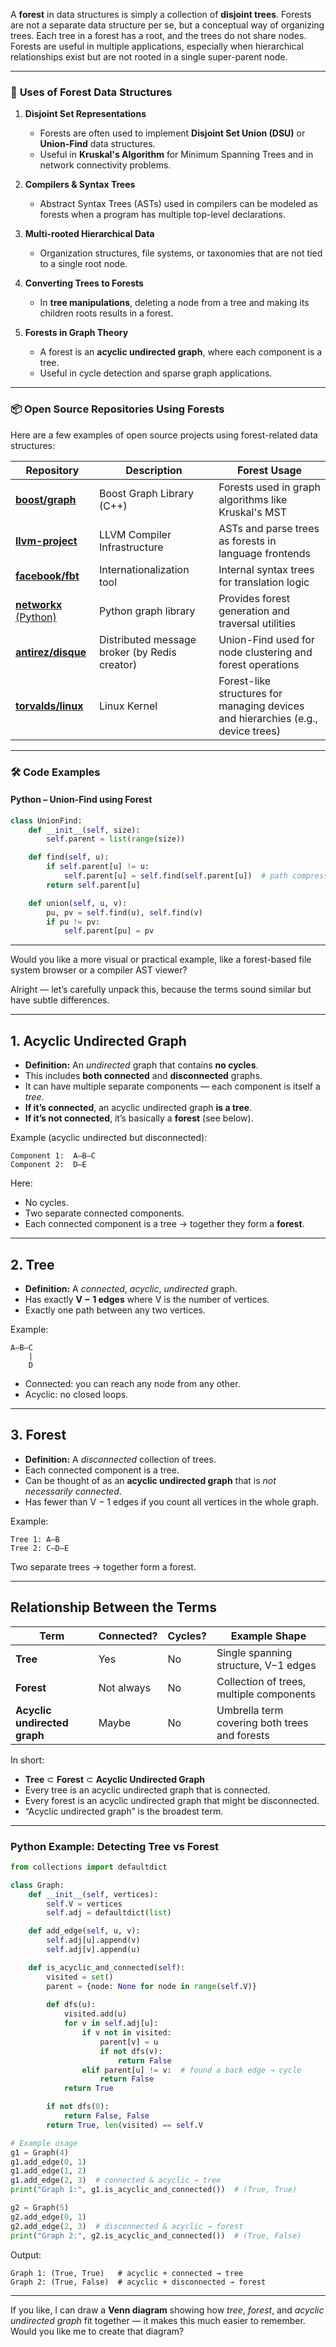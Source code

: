 A **forest** in data structures is simply a collection of **disjoint trees**. Forests are not a separate data structure per se, but a conceptual way of organizing trees. Each tree in a forest has a root, and the trees do not share nodes. Forests are useful in multiple applications, especially when hierarchical relationships exist but are not rooted in a single super-parent node.

---

### 🔧 **Uses of Forest Data Structures**

1. **Disjoint Set Representations**

   * Forests are often used to implement **Disjoint Set Union (DSU)** or **Union-Find** data structures.
   * Useful in **Kruskal's Algorithm** for Minimum Spanning Trees and in network connectivity problems.

2. **Compilers & Syntax Trees**

   * Abstract Syntax Trees (ASTs) used in compilers can be modeled as forests when a program has multiple top-level declarations.

3. **Multi-rooted Hierarchical Data**

   * Organization structures, file systems, or taxonomies that are not tied to a single root node.

4. **Converting Trees to Forests**

   * In **tree manipulations**, deleting a node from a tree and making its children roots results in a forest.

5. **Forests in Graph Theory**

   * A forest is an **acyclic undirected graph**, where each component is a tree.
   * Useful in cycle detection and sparse graph applications.

---

### 📦 **Open Source Repositories Using Forests**

Here are a few examples of open source projects using forest-related data structures:

| Repository                                                    | Description                                   | Forest Usage                                                                     |
| ------------------------------------------------------------- | --------------------------------------------- | -------------------------------------------------------------------------------- |
| [**boost/graph**](https://github.com/boostorg/graph)          | Boost Graph Library (C++)                     | Forests used in graph algorithms like Kruskal's MST                              |
| [**llvm-project**](https://github.com/llvm/llvm-project)      | LLVM Compiler Infrastructure                  | ASTs and parse trees as forests in language frontends                            |
| [**facebook/fbt**](https://github.com/facebook/fbt)           | Internationalization tool                     | Internal syntax trees for translation logic                                      |
| [**networkx** (Python)](https://github.com/networkx/networkx) | Python graph library                          | Provides forest generation and traversal utilities                               |
| [**antirez/disque**](https://github.com/antirez/disque)       | Distributed message broker (by Redis creator) | Union-Find used for node clustering and forest operations                        |
| [**torvalds/linux**](https://github.com/torvalds/linux)       | Linux Kernel                                  | Forest-like structures for managing devices and hierarchies (e.g., device trees) |

---

### 🛠️ Code Examples

#### Python – Union-Find using Forest

```python
class UnionFind:
    def __init__(self, size):
        self.parent = list(range(size))

    def find(self, u):
        if self.parent[u] != u:
            self.parent[u] = self.find(self.parent[u])  # path compression
        return self.parent[u]

    def union(self, u, v):
        pu, pv = self.find(u), self.find(v)
        if pu != pv:
            self.parent[pu] = pv
```

---

Would you like a more visual or practical example, like a forest-based file system browser or a compiler AST viewer?



Alright — let’s carefully unpack this, because the terms sound similar but have subtle differences.

---

## 1. **Acyclic Undirected Graph**

* **Definition:** An *undirected* graph that contains **no cycles**.
* This includes **both connected** and **disconnected** graphs.
* It can have multiple separate components — each component is itself a *tree*.
* **If it’s connected**, an acyclic undirected graph **is a tree**.
* **If it’s not connected**, it’s basically a **forest** (see below).

Example (acyclic undirected but disconnected):

```
Component 1:  A—B—C
Component 2:  D—E
```

Here:

* No cycles.
* Two separate connected components.
* Each connected component is a tree → together they form a **forest**.

---

## 2. **Tree**

* **Definition:** A *connected*, *acyclic*, *undirected* graph.
* Has exactly **V − 1 edges** where V is the number of vertices.
* Exactly one path between any two vertices.

Example:

```
A—B—C
    |
    D
```

* Connected: you can reach any node from any other.
* Acyclic: no closed loops.

---

## 3. **Forest**

* **Definition:** A *disconnected* collection of trees.
* Each connected component is a tree.
* Can be thought of as an **acyclic undirected graph** that is *not necessarily connected*.
* Has fewer than V − 1 edges if you count all vertices in the whole graph.

Example:

```
Tree 1: A—B
Tree 2: C—D—E
```

Two separate trees → together form a forest.

---

## Relationship Between the Terms

| Term                         | Connected? | Cycles? | Example Shape                                 |
| ---------------------------- | ---------- | ------- | --------------------------------------------- |
| **Tree**                     | Yes        | No      | Single spanning structure, V−1 edges          |
| **Forest**                   | Not always | No      | Collection of trees, multiple components      |
| **Acyclic undirected graph** | Maybe      | No      | Umbrella term covering both trees and forests |

In short:

* **Tree** ⊂ **Forest** ⊂ **Acyclic Undirected Graph**
* Every tree is an acyclic undirected graph that is connected.
* Every forest is an acyclic undirected graph that might be disconnected.
* “Acyclic undirected graph” is the broadest term.

---

### Python Example: Detecting Tree vs Forest

```python
from collections import defaultdict

class Graph:
    def __init__(self, vertices):
        self.V = vertices
        self.adj = defaultdict(list)

    def add_edge(self, u, v):
        self.adj[u].append(v)
        self.adj[v].append(u)

    def is_acyclic_and_connected(self):
        visited = set()
        parent = {node: None for node in range(self.V)}
        
        def dfs(u):
            visited.add(u)
            for v in self.adj[u]:
                if v not in visited:
                    parent[v] = u
                    if not dfs(v):
                        return False
                elif parent[u] != v:  # found a back edge → cycle
                    return False
            return True

        if not dfs(0):
            return False, False
        return True, len(visited) == self.V

# Example usage
g1 = Graph(4)
g1.add_edge(0, 1)
g1.add_edge(1, 2)
g1.add_edge(2, 3)  # connected & acyclic → tree
print("Graph 1:", g1.is_acyclic_and_connected())  # (True, True)

g2 = Graph(5)
g2.add_edge(0, 1)
g2.add_edge(2, 3)  # disconnected & acyclic → forest
print("Graph 2:", g2.is_acyclic_and_connected())  # (True, False)
```

Output:

```
Graph 1: (True, True)   # acyclic + connected → tree
Graph 2: (True, False)  # acyclic + disconnected → forest
```

---

If you like, I can draw a **Venn diagram** showing how *tree*, *forest*, and *acyclic undirected graph* fit together — it makes this much easier to remember. Would you like me to create that diagram?
